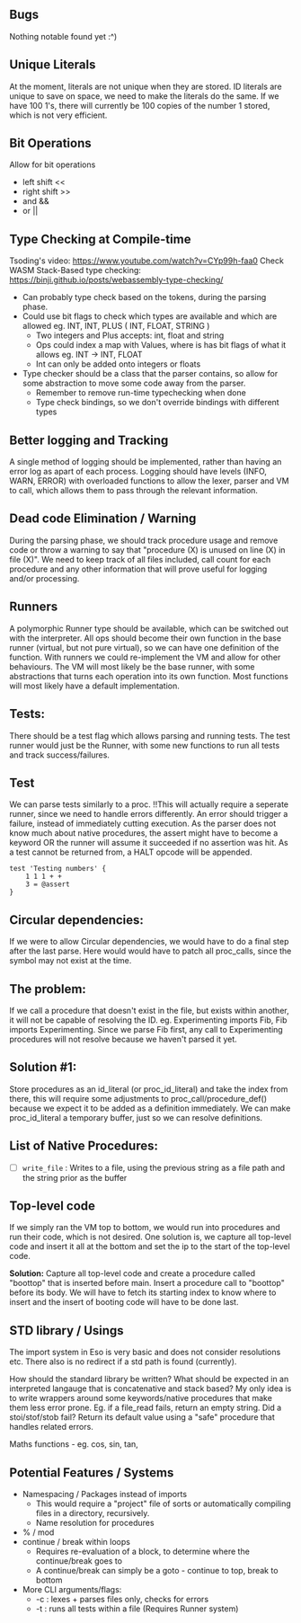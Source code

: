 ## Bugs
Nothing notable found yet :^)


## Unique Literals
At the moment, literals are not unique when they are stored. ID literals are unique to save on space, we need to make the literals do the same. If we have 100 1's, there will currently be 100 copies of the number 1 stored, which is not very efficient.


## Bit Operations
Allow for bit operations
- left shift << 
- right shift >>
- and &&
- or ||


## Type Checking at Compile-time
Tsoding's video: https://www.youtube.com/watch?v=CYp99h-faa0
Check WASM Stack-Based type checking: https://binji.github.io/posts/webassembly-type-checking/
- Can probably type check based on the tokens, during the parsing phase.
- Could use bit flags to check which types are available and which are allowed
	eg. INT, INT, PLUS ( INT, FLOAT, STRING )
	- Two integers and Plus accepts: int, float and string
	- Ops could index a map with Values, where is has bit flags of what it allows
	eg. INT -> INT, FLOAT
	- Int can only be added onto integers or floats
- Type checker should be a class that the parser contains, so allow for some abstraction to move some code away from the parser.
	- Remember to remove run-time typechecking when done
	- Type check bindings, so we don't override bindings with different types


## Better logging and Tracking
A single method of logging should be implemented, rather than having an error log
as apart of each process. Logging should have levels (INFO, WARN, ERROR) with overloaded
functions to allow the lexer, parser and VM to call, which allows them to pass through
the relevant information.


## Dead code Elimination / Warning
During the parsing phase, we should track procedure usage and remove code or throw a
warning to say that "procedure (X) is unused on line (X) in file (X)". We need to keep
track of all files included, call count for each procedure and any other information
that will prove useful for logging and/or processing.


## Runners
A polymorphic Runner type should be available, which can be switched out with the interpreter. All ops should become their own function in the base runner (virtual, but not pure virtual), so we can have one definition of the function. With runners we could re-implement the VM and allow for other behaviours. The VM will most likely be the base runner, with some abstractions that turns each operation into its own function. Most functions will most likely have a default implementation.

## Tests:
There should be a test flag which allows parsing and running tests. The test runner would just be the Runner, with some new functions to run all tests and track success/failures.


## Test
We can parse tests similarly to a proc. !!This will actually require a seperate runner, since we need to handle errors differently. An error should trigger a failure, instead of immediately cutting execution. As the parser does not know much about native procedures, the assert might have to become a keyword OR the runner will assume it succeeded if no assertion was hit. As a test cannot be returned from, a HALT opcode will be appended.
```
test 'Testing numbers' {
	1 1 1 + +
	3 = @assert
}
```


## Circular dependencies:
If we were to allow Circular dependencies, we would have to do a final step after 
the last parse. Here would would have to patch all proc_calls, since the symbol may
not exist at the time.

## The problem:
If we call a procedure that doesn't exist in the file, but exists within another,
it will not be capable of resolving the ID. eg. Experimenting imports Fib, Fib imports
Experimenting. Since we parse Fib first, any call to Experimenting procedures will not
resolve because we haven't parsed it yet.

## Solution #1:
Store procedures as an id_literal (or proc_id_literal) and take the index from there,
this will require some adjustments to proc_call/procedure_def() because we expect it
to be added as a definition immediately. We can make proc_id_literal a temporary buffer,
just so we can resolve definitions.


## List of Native Procedures:
* [ ] `write_file` : Writes to a file, using the previous string as a file path and the string prior as the buffer


## Top-level code
If we simply ran the VM top to bottom, we would run into procedures and run their code, which is not desired. One solution is, we capture all top-level code and insert it all at the bottom and set the ip to the start of the top-level code.

**Solution:** Capture all top-level code and create a procedure called "boottop" that is inserted before main. Insert a procedure call to "boottop" before its body. We will have to fetch its starting index to know where to insert and the insert of booting code will have to be done last.

## STD library / Usings
The import system in Eso is very basic and does not consider resolutions etc. There also is no redirect if a std path is found (currently).

How should the standard library be written? What should be expected in an interpreted langauge that is concatenative and stack based? My only idea is to write wrappers around some keywords/native procedures that make them less error prone. Eg. if a file_read fails, return an empty string. Did a stoi/stof/stob fail? Return its default value using a "safe" procedure that handles related errors.

Maths functions - eg. cos, sin, tan, 


## Potential Features / Systems
* Namespacing / Packages instead of imports
	* This would require a "project" file of sorts or automatically compiling files in a directory, recursively.
	* Name resolution for procedures
* % / mod
* continue / break within loops
	* Requires re-evaluation of a block, to determine where the continue/break goes to
	* A continue/break can simply be a goto - continue to top, break to bottom
* More CLI arguments/flags:
	* -c : lexes + parses files only, checks for errors
	* -t : runs all tests within a file (Requires Runner system)
